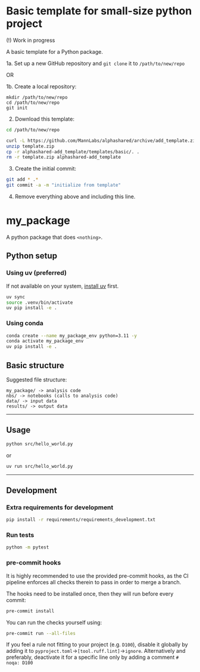 # Basic template for small-size python project

(!) Work in progress

A basic template for a Python package.

1a. Set up a new GitHub repository and `git clone` it to `/path/to/new/repo`

OR

1b. Create a local repository:
```
mkdir /path/to/new/repo
cd /path/to/new/repo
git init
```

2. Download this template:
```bash
cd /path/to/new/repo

curl -L https://github.com/MannLabs/alphashared/archive/add_template.zip -o template.zip
unzip template.zip
cp -r alphashared-add_template/templates/basic/. .
rm -r template.zip alphashared-add_template
```

3. Create the initial commit:
```bash
git add * .*
git commit -a -m "initialize from template"
```

4. Remove everything above and including this line.


# my_package
A python package that does `<nothing>`.

## Python setup

### Using uv (preferred)
If not available on your system, [install uv](https://docs.astral.sh/uv/getting-started/installation/)
first.
```bash
uv sync
source .venv/bin/activate
uv pip install -e .
````

### Using conda
```bash
conda create --name my_package_env python=3.11 -y
conda activate my_package_env
uv pip install -e .
```


## Basic structure
Suggested file structure:
```
my_package/ -> analysis code
nbs/ -> notebooks (calls to analysis code)
data/ -> input data
results/ -> output data
```

---
## Usage

```bash
python src/hello_world.py
```
or

```bash
uv run src/hello_world.py
```


---
## Development
### Extra requirements for development
```bash
pip install -r requirements/requirements_development.txt
```

### Run tests
```bash
python -m pytest
```


### pre-commit hooks
It is highly recommended to use the provided pre-commit hooks, as the CI pipeline enforces all checks therein to
pass in order to merge a branch.

The hooks need to be installed once, then they will run before every commit:
```bash
pre-commit install
```
You can run the checks yourself using:
```bash
pre-commit run --all-files
```

If you feel a rule not fitting to your project (e.g. `D100`), disable it globally
by adding it to
`pyproject.toml`->`[tool.ruff.lint]`->`ignore`. Alternatively and preferably,
deactivate it for a specific line only by adding a comment `# noqa: D100`
